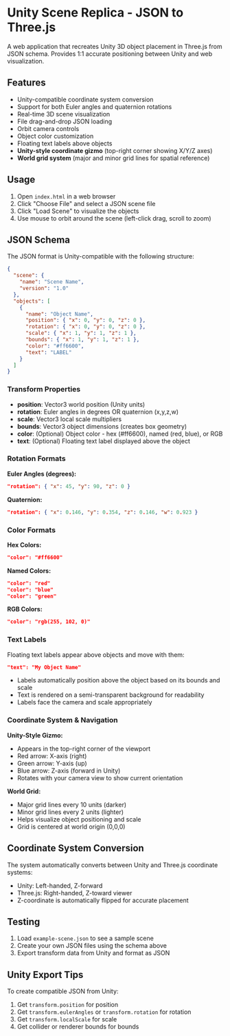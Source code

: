# Unity Scene Replica - JSON to Three.js

A web application that recreates Unity 3D object placement in Three.js from JSON schema. Provides 1:1 accurate positioning between Unity and web visualization.

## Features

- Unity-compatible coordinate system conversion
- Support for both Euler angles and quaternion rotations
- Real-time 3D scene visualization
- File drag-and-drop JSON loading
- Orbit camera controls
- Object color customization
- Floating text labels above objects
- **Unity-style coordinate gizmo** (top-right corner showing X/Y/Z axes)
- **World grid system** (major and minor grid lines for spatial reference)

## Usage

1. Open `index.html` in a web browser
2. Click "Choose File" and select a JSON scene file
3. Click "Load Scene" to visualize the objects
4. Use mouse to orbit around the scene (left-click drag, scroll to zoom)

## JSON Schema

The JSON format is Unity-compatible with the following structure:

```json
{
  "scene": {
    "name": "Scene Name",
    "version": "1.0"
  },
  "objects": [
    {
      "name": "Object Name",
      "position": { "x": 0, "y": 0, "z": 0 },
      "rotation": { "x": 0, "y": 0, "z": 0 },
      "scale": { "x": 1, "y": 1, "z": 1 },
      "bounds": { "x": 1, "y": 1, "z": 1 },
      "color": "#ff6600",
      "text": "LABEL"
    }
  ]
}
```

### Transform Properties

- **position**: Vector3 world position (Unity units)
- **rotation**: Euler angles in degrees OR quaternion (x,y,z,w)
- **scale**: Vector3 local scale multipliers
- **bounds**: Vector3 object dimensions (creates box geometry)
- **color**: (Optional) Object color - hex (#ff6600), named (red, blue), or RGB
- **text**: (Optional) Floating text label displayed above the object

### Rotation Formats

**Euler Angles (degrees):**
```json
"rotation": { "x": 45, "y": 90, "z": 0 }
```

**Quaternion:**
```json
"rotation": { "x": 0.146, "y": 0.354, "z": 0.146, "w": 0.923 }
```

### Color Formats

**Hex Colors:**
```json
"color": "#ff6600"
```

**Named Colors:**
```json
"color": "red"
"color": "blue"
"color": "green"
```

**RGB Colors:**
```json
"color": "rgb(255, 102, 0)"
```

### Text Labels

Floating text labels appear above objects and move with them:
```json
"text": "My Object Name"
```

- Labels automatically position above the object based on its bounds and scale
- Text is rendered on a semi-transparent background for readability
- Labels face the camera and scale appropriately

### Coordinate System & Navigation

**Unity-Style Gizmo:**
- Appears in the top-right corner of the viewport
- Red arrow: X-axis (right)
- Green arrow: Y-axis (up)  
- Blue arrow: Z-axis (forward in Unity)
- Rotates with your camera view to show current orientation

**World Grid:**
- Major grid lines every 10 units (darker)
- Minor grid lines every 2 units (lighter)
- Helps visualize object positioning and scale
- Grid is centered at world origin (0,0,0)

## Coordinate System Conversion

The system automatically converts between Unity and Three.js coordinate systems:
- Unity: Left-handed, Z-forward
- Three.js: Right-handed, Z-toward viewer
- Z-coordinate is automatically flipped for accurate placement

## Testing

1. Load `example-scene.json` to see a sample scene
2. Create your own JSON files using the schema above
3. Export transform data from Unity and format as JSON

## Unity Export Tips

To create compatible JSON from Unity:
1. Get `transform.position` for position
2. Get `transform.eulerAngles` or `transform.rotation` for rotation
3. Get `transform.localScale` for scale
4. Get collider or renderer bounds for bounds 